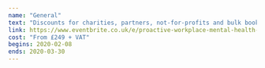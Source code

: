 ```yaml
---
name: "General"
text: "Discounts for charities, partners, not-for-profits and bulk bookings."
link: https://www.eventbrite.co.uk/e/proactive-workplace-mental-health-summit-2020-tickets-83636875145
cost: "From £249 + VAT"
begins: 2020-02-08
ends: 2020-03-30
---
```

